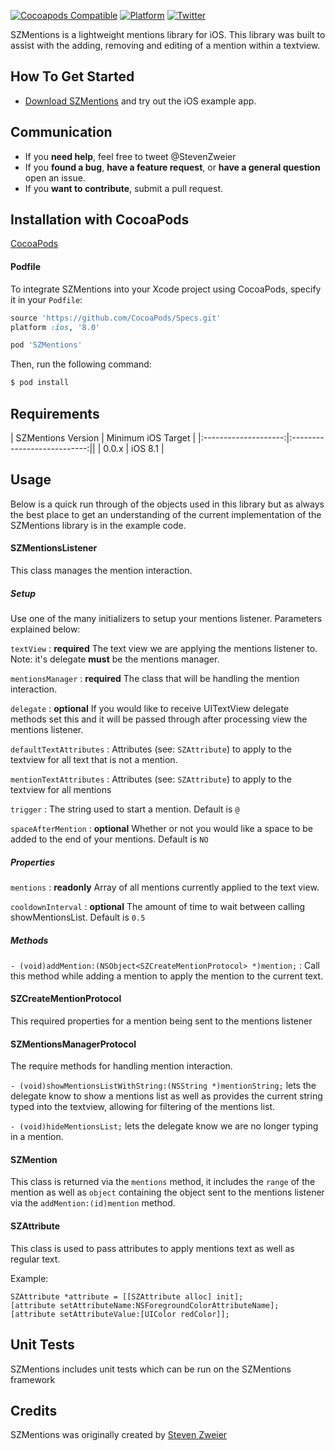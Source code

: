 [![Cocoapods Compatible](https://img.shields.io/cocoapods/v/SZMentions.svg)](https://img.shields.io/cocoapods/v/SZMentions.svg)
[![Platform](https://img.shields.io/cocoapods/p/SZMentions.svg?style=flat)](http://cocoadocs.org/docsets/SZMentions)
[![Twitter](https://img.shields.io/badge/twitter-@StevenZweier-blue.svg?style=flat)](http://twitter.com/StevenZweier)

SZMentions is a lightweight mentions library for iOS. This library was built to assist with the adding, removing and editing of a mention within a textview.

## How To Get Started

- [Download SZMentions](https://github.com/szweier/SZMentions/archive/master.zip) and try out the iOS example app. 

## Communication

- If you **need help**, feel free to tweet @StevenZweier
- If you **found a bug**, **have a feature request**, or **have a general question** open an issue.
- If you **want to contribute**, submit a pull request.

## Installation with CocoaPods

[CocoaPods](http://cocoapods.org) 

#### Podfile

To integrate SZMentions into your Xcode project using CocoaPods, specify it in your `Podfile`:

```ruby
source 'https://github.com/CocoaPods/Specs.git'
platform :ios, '8.0'

pod 'SZMentions'
```

Then, run the following command:

```bash
$ pod install
```

## Requirements

| SZMentions Version | Minimum iOS Target |
|:--------------------:|:---------------------------:||
| 0.0.x | iOS 8.1 |

## Usage

Below is a quick run through of the objects used in this library but as always the best place to get an understanding of the current implementation of the SZMentions library is in the example code.

#### SZMentionsListener

This class manages the mention interaction.

##### Setup
Use one of the many initializers to setup your mentions listener.  Parameters explained below:

`textView` : **required** The text view we are applying the mentions listener to. Note: it's delegate **must** be the mentions manager.

`mentionsManager` : **required** The class that will be handling the mention interaction.

`delegate` : **optional** If you would like to receive UITextView delegate methods set this and it will be passed through after processing view the mentions listener.

`defaultTextAttributes` : Attributes (see: `SZAttribute`) to apply to the textview for all text that is not a mention.

`mentionTextAttributes` : Attributes (see: `SZAttribute`) to apply to the textview for all mentions

`trigger` : The string used to start a mention. Default is `@`

`spaceAfterMention` : **optional** Whether or not you would like a space to be added to the end of your mentions. Default is `NO`

##### Properties

`mentions` : **readonly** Array of all mentions currently applied to the text view.

`cooldownInterval` : **optional** The amount of time to wait between calling showMentionsList. Default is `0.5`

##### Methods

`- (void)addMention:(NSObject<SZCreateMentionProtocol> *)mention;` : Call this method while adding a mention to apply the mention to the current text.

#### SZCreateMentionProtocol

This required properties for a mention being sent to the mentions listener

#### SZMentionsManagerProtocol

The require methods for handling mention interaction.

`- (void)showMentionsListWithString:(NSString *)mentionString;` lets the delegate know to show a mentions list as well as provides the current string typed into the textview, allowing for filtering of the mentions list.

`- (void)hideMentionsList;` lets the delegate know we are no longer typing in a mention. 

#### SZMention

This class is returned via the `mentions` method, it includes the `range` of the mention as well as `object` containing the object sent to the mentions listener via the `addMention:(id)mention` method.

#### SZAttribute

This class is used to pass attributes to apply mentions text as well as regular text.

Example:
    
    SZAttribute *attribute = [[SZAttribute alloc] init];
    [attribute setAttributeName:NSForegroundColorAttributeName];
    [attribute setAttributeValue:[UIColor redColor]];
    

## Unit Tests

SZMentions includes unit tests which can be run on the SZMentions framework

## Credits

SZMentions was originally created by [Steven Zweier](http://twitter.com/StevenZweier)
